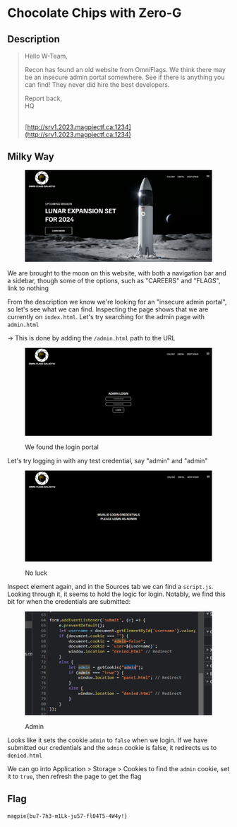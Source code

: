 # Chocolate Chips with Zero-G

## Description

> Hello W-Team,
>
> Recon has found an old website from OmniFlags. We think there may be an insecure admin portal somewhere. See if there is anything you can find! They never did hire the best developers.
>
> Report back,\
> HQ
>
> \
> [http://srv1.2023.magpiectf.ca:1234](http://srv1.2023.magpiectf.ca:1234)

## Milky Way

<figure><img src="../../.gitbook/assets/image (10).png" alt=""><figcaption></figcaption></figure>

We are brought to the moon on this website, with both a navigation bar and a sidebar, though some of the options, such as "CAREERS" and "FLAGS", link to nothing

From the description we know we're looking for an "insecure admin portal", so let's see what we can find. Inspecting the page shows that we are currently on `index.html`. Let's try searching for the admin page with `admin.html`

\-> This is done by adding the `/admin.html` path to the URL

<figure><img src="../../.gitbook/assets/image (19).png" alt=""><figcaption><p>We found the login portal</p></figcaption></figure>

Let's try logging in with any test credential, say "admin" and "admin"

<figure><img src="../../.gitbook/assets/image (3).png" alt=""><figcaption><p>No luck</p></figcaption></figure>

Inspect element again, and in the Sources tab we can find a `script.js`. Looking through it, it seems to hold the logic for login. Notably, we find this bit for when the credentials are submitted:

<figure><img src="../../.gitbook/assets/image (9) (1).png" alt=""><figcaption><p>Admin</p></figcaption></figure>

Looks like it sets the cookie `admin` to `false` when we login. If we have submitted our credentials and the `admin` cookie is false, it redirects us to `denied.html`

We can go into Application > Storage > Cookies to find the `admin` cookie, set it to `true`, then refresh the page to get the flag

## Flag

`magpie{bu7-7h3-m1Lk-ju57-fl04T5-4W4y!}`
